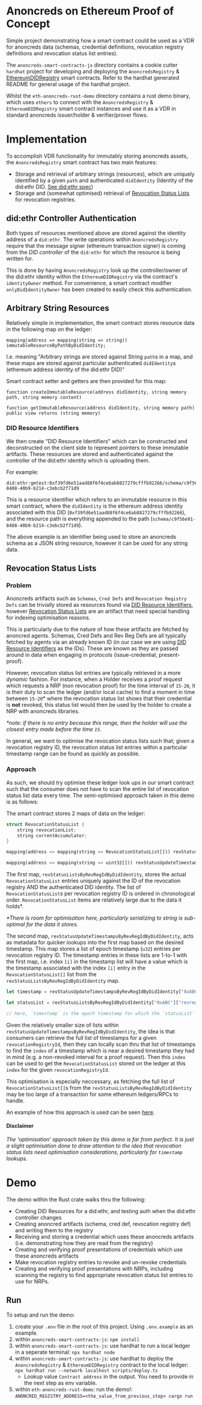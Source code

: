 # Anoncreds on Ethereum Proof of Concept
Simple project demonstrating how a smart contract could be used as a VDR for anoncreds data (schemas, credential definitions, revocation registry definitions and revocation status list entries).

The `anoncreds-smart-contracts-js` directory contains a cookie cutter `hardhat` project for developing and deploying the `AnoncredsRegistry` & [EthereumDIDRegistry](https://github.com/uport-project/ethr-did-registry/blob/master/contracts/EthereumDIDRegistry.sol) smart contracts. Refer to the hardhat generated README for general usage of the hardhat project.

Whilst the `eth-anoncreds-rust-demo` directory contains a rust demo binary, which uses `ethers` to connect with the `AnoncredsRegistry` & `EthereumDIDRegistry` smart contract instances and use it as a VDR in standard anoncreds issuer/holder & verifier/prover flows.

# Implementation
To accomplish VDR functionality for immutably storing anoncreds assets, the `AnoncredsRegistry` smart contract has two main features:
* Storage and retrieval of arbitrary strings (resources), which are uniquely identified by a given `path` and authenticated `didIdentity` (Identity of the did:ethr DID. [See did:ethr spec](https://github.com/decentralized-identity/ethr-did-resolver/blob/master/doc/did-method-spec.md#relationship-to-erc1056))
* Storage and (somewhat optimised) retrieval of [Revocation Status Lists](https://hyperledger.github.io/anoncreds-spec/#term:revocation-status-list) for revocation registries.

## did:ethr Controller Authentication
Both types of resources mentioned above are stored against the identity address of a `did:ethr`. The write operations within `AnoncredsRegistry` require that the message signer (ethereum transaction signer) is coming from the _DID controller_ of the `did:ethr` for which the resource is being written for.

This is done by having `AnoncredsRegistry` look up the controller/owner of the did:ethr identity within the `EthereumDIDRegistry` via the contract's `identityOwner` method. For convenience, a smart contract modifier `onlyDidIdentityOwner` has been created to easily check this authentication.

## Arbitrary String Resources
Relatively simple in implementation, the smart contract stores resource data in the following map on the ledger:
```solidity
mapping(address => mapping(string => string)) immutableResourceByPathByDidIdentity;
```
I.e. meaning "Arbitrary strings are stored against String `path`s in a map, and these maps are stored against particular authenticated `didIdentity`s (ethereum address identity of the did:ethr DID)"

Smart contract setter and getters are then provided for this map:
```solidity
function createImmutableResource(address didIdentity, string memory path, string memory content)

function getImmutableResource(address didIdentity, string memory path) public view returns (string memory)
```

### DID Resource Identifiers

We then create "DID Resource Identifiers" which can be constructed and deconstructed on the client side to represent pointers to these immutable artifacts. These resources are stored and authenticated against the controller of the did:ethr identity which is uploading them.

For example:
```
did:ethr:gmtest:0xf39fd6e51aad88f6f4ce6ab8827279cfffb92266/schema/c9f56e91-8408-40b9-b214-c3ebcb2f71d9
```
This is a resource identifier which refers to an immutable resource in this smart contract, where the `didIdentity` is the ethereum address identity associated with this DID (`0xf39fd6e51aad88f6f4ce6ab8827279cfffb92266`), and the resource path is everything appended to the path (`schema/c9f56e91-8408-40b9-b214-c3ebcb2f71d9`).

The above example is an identifier being used to store an anoncreds schema as a JSON string resource, however it can be used for any string data.

## Revocation Status Lists
### Problem
Anoncreds artifacts such as `Schemas`, `Cred Defs` and `Revocation Registry Defs` can be trivially stored as resources found via [DID Resource Identifiers](#did-resource-identifiers), however [Revocation Status Lists](https://hyperledger.github.io/anoncreds-spec/#term:revocation-status-list) are an artifact that need special handling for indexing optimisation reasons. 

This is particularly due to the nature of how these artifacts are fetched by anoncred agents. Schemas, Cred Defs and Rev Reg Defs are all typically fetched by agents via an already known ID (in our case we are using [DID Resource Identifiers](#did-resource-identifiers) as the IDs). These are known as they are passed around in data when engaging in protocols (issue-credential, present-proof).

However, revocation status list entries are typically retrieved in a more _dynamic_ fashion. For instance, when a Holder receives a proof request which requests a NRP (non revocation proof) for the time interval of `15-20`, it is their duty to scan the ledger (and/or local cache) to find a moment in time between `15-20`* where the revocation status list shows that their credential is **not** revoked, this status list would then be used by the holder to create a NRP with anoncreds libraries.

_*note: if there is no entry because this range, then the holder will use the closest entry made before the time `15`_.

In general, we want to optimise the revocation status lists such that; given a revocation registry ID, the revocation status list entries within a particular timestamp range can be found as quickly as possible.

### Approach
As such, we should try optimise these ledger look ups in our smart contract such that the consumer does not have to scan the entire list of revocation status list data every time. The semi-optimised approach taken in this demo is as follows:

The smart contract stores 2 maps of data on the ledger:
```rust
struct RevocationStatusList {
    string revocationList;
    string currentAccumulator;
}

mapping(address => mapping(string => RevocationStatusList[])) revStatusListsByRevRegIdByDidIdentity;

mapping(address => mapping(string => uint32[])) revStatusUpdateTimestampsByRevRegIdByDidIdentity;
```

The first map, `revStatusListsByRevRegIdByDidIdentity`, stores the actual `RevocationStatusList` entries uniquely against the ID of the revocation registry AND the authenticated DID identity. The list of `RevocationStatusList`s per revocation registry ID is ordered in chronological order. `RevocationStatusList` items are relatively large due to the data it holds*.

_*There is room for optimisation here, particularly serializing to string is sub-optimal for the data it stores._

The second map, `revStatusUpdateTimestampsByRevRegIdByDidIdentity`, acts as metadata for quicker lookups into the first map based on the desired timestamp. This map stores a list of epoch timestamp (`u32`) entries per revocation registry ID. The timestamp entries in these lists are 1-to-1 with the first map, i.e. index `[i]` in the timestamp list will have a value which is the timestamp associated with the index `[i]` entry in the `RevocationStatusList[]` list from the `revStatusListsByRevRegIdByDidIdentity` map.

```js
let timestamp = revStatusUpdateTimestampsByRevRegIdByDidIdentity["0xABC"]["revreg1"][i]

let statusList = revStatusListsByRevRegIdByDidIdentity["0xABC"]["revreg1"][i]

// here, `timestamp` is the epoch timestamp for which the `statusList` entry was made on the ledger
```

Given the relatively smaller size of lists within `revStatusUpdateTimestampsByRevRegIdByDidIdentity`, the idea is that consumers can retrieve the full list of timestamps for a given `revocationRegistryId`, then they can locally scan thru that list of timestamps to find the `index` of a timestamp which is near a desired timestamp they had in mind (e.g. a non-revoked interval for a proof request). Then this `index` can be used to get the `RevocationStatusList` stored on the ledger at this `index` for the given `revocationRegistryId`. 

This optimisation is especially neccessary, as fetching the full list of `RevocationStatusList[]`s from the `revStatusListsByRevRegIdByDidIdentity` may be too large of a transaction for some ethereum ledgers/RPCs to handle.

An example of how this approach is used can be seen [here](./eth-anoncreds-rust-demo/src/anoncreds_eth_registry.rs#L219).

#### Disclaimer
_The 'optimisation' approach taken by this demo is far from perfect. It is just a slight optimisation done to draw attention to the idea that revocation status lists need optimisation considerations, particularly for `timestamp` lookups._

# Demo
The demo within the Rust crate walks thru the following:
* Creating DID Resources for a did:ethr, and testing auth when the did:ethr controller changes
* Creating anoncred artifacts (schema, cred def, revocation registry def) and writing them to the registry
* Receiving and storing a credential which uses these anoncreds artifacts (i.e. demonstrating how they are read from the registry)
* Creating and verifying proof presentations of credentials which use these anoncreds artifacts
* Make revocation registry entries to revoke and un-revoke credentials
* Creating and verifying proof presentations with NRPs, including scanning the registry to find appropriate revocation status list entries to use for NRPs.

## Run

To setup and run the demo:
1. create your `.env` file in the root of this project. Using `.env.example` as an example.
2. within `anoncreds-smart-contracts-js`: `npm install`
3. within `anoncreds-smart-contracts-js`: use hardhat to run a local ledger in a seperate terminal: `npx hardhat node`
4. within `anoncreds-smart-contracts-js`: use hardhat to deploy the `AnoncredsRegistry` & `EthereumDIDRegistry` contract to the local ledger: `npx hardhat run --network localhost scripts/deploy.ts`
   - Lookup value `Contract address` in the output. You need to provide in the next step as env variable.
5. within `eth-anoncreds-rust-demo`: run the demo!: `ANONCRED_REGISTRY_ADDRESS=<the_value_from_previous_step> cargo run`
